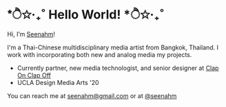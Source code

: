 # *ੈ✩‧₊˚ Hello World! *ੈ✩‧₊˚

 Hi, I’m [Seenahm](www.seenahm.design)!
 
I'm a Thai-Chinese multidisciplinary media artist from Bangkok, Thailand. I work with incorporating both new and analog media my projects. 
 
- Currently partner, new media technologist, and senior designer at [Clap On Clap Off](www.claponclapoff.com)
- UCLA Design Media Arts '20 

 You can reach me at [seenahm@gmail.com](mailto:seenahm@gmail.com) or at [@seenahm](twitter.com/seenahm)
